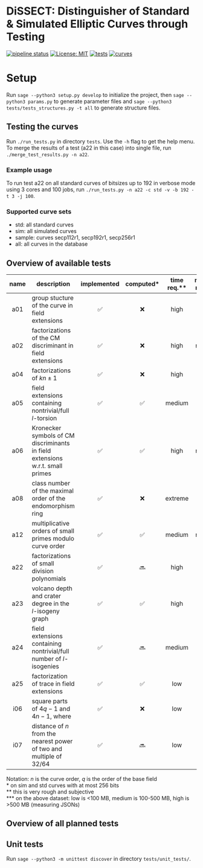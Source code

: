# DiSSECT: Distinguisher of Standard & Simulated Elliptic Curves through Testing

[![pipeline status](https://gitlab.fi.muni.cz/x408178/curve_analyzer/badges/master/pipeline.svg)](https://gitlab.fi.muni.cz/x408178/curve_analyzer/-/commits/master)
[![License: MIT](https://img.shields.io/badge/License-MIT-yellow.svg)](https://gitlab.fi.muni.cz/x408178/curve_analyzer/-/blob/master/LICENSE)
[![tests](https://badgen.net/badge/tests/13/blue)](https://gitlab.fi.muni.cz/x408178/curve_analyzer/-/tree/master/curve_analyzer/tests)
[![curves](https://badgen.net/badge/curves/158%20std,%20217188%20sim?list=|)](https://github.com/J08nY/std-curves)

# Setup

Run `sage --python3 setup.py develop` to initialize the project, then `sage --python3 params.py` to generate parameter files and `sage --python3 tests/tests_structures.py -t all` to generate structure files.

## Testing the curves

Run `./run_tests.py` in directory `tests`. Use the `-h` flag to get the help menu. To merge the results of a test (a22 in this case) into single file, run `./merge_test_results.py -n a22`.

### Example usage

To run test a22 on all standard curves of bitsizes up to 192 in verbose mode using 3 cores and 100 jobs, run `./run_tests.py -n a22 -c std -v -b 192 -t 3 -j 100`.

### Supported curve sets

- std: all standard curves
- sim: all simulated curves
- sample: curves secp112r1, secp192r1, secp256r1
- all: all curves in the database

## Overview of available tests

| name    | description                                                                       | implemented        |  computed\*        |time req.\*\* |memory req.\*\*\*
|:-------:| ----------------------------------------------------------------------------------|:------------------:|:------------------:|:------------:|:---------:   
   a01    | group stucture of the curve in field extensions                                   | :white_check_mark: | :x:                | high         | low
   a02    | factorizations of the CM discriminant in field extensions                         | :white_check_mark: | :x:                | high         | medium
   a04    | factorizations of $`kn\pm 1`$                                                     | :white_check_mark: | :x:                | high         | high
   a05    | field extensions containing nontrivial/full $`l`$-torsion                         | :white_check_mark: | :white_check_mark: | medium       | low
   a06    | Kronecker symbols of CM discriminants in field extensions w.r.t. small primes     | :white_check_mark: | :white_check_mark: | high         | medium
   a08    | class number of the maximal order of the endomorphism ring                        | :white_check_mark: | :x:                | extreme      | low
   a12    | multiplicative orders of small primes modulo curve order                          | :white_check_mark: | :white_check_mark: | medium       | medium
   a22    | factorizations of small division polynomials                                      | :white_check_mark: | :soon:             | high         | high
   a23    | volcano depth and crater degree in the $`l`$-isogeny graph                        | :white_check_mark: | :white_check_mark: | high         | low
   a24    | field extensions containing nontrivial/full number of $`l`$-isogenies             | :white_check_mark: | :soon:             | medium       | low
   a25    | factorization of trace in field extensions                                        | :white_check_mark: | :white_check_mark: | low          | low
   i06    | square parts of $`4q-1`$ and $`4n-1`$, where                                      | :white_check_mark: | :x:                | low          | low
   i07    | distance of $`n`$ from the nearest power of two and multiple of 32/64             | :white_check_mark: | :soon:             | low          | low

Notation: $`n`$ is the curve order, $`q`$ is the order of the base field  
\* on sim and std curves with at most 256 bits  
\*\* this is very rough and subjective  
\*\*\* on the above dataset: low is  <100 MB, medium is 100-500 MB, high is >500 MB (measuring JSONs)

## Overview of all planned tests

## Unit tests
Run `sage --python3 -m unittest discover` in directory `tests/unit_tests/`.
